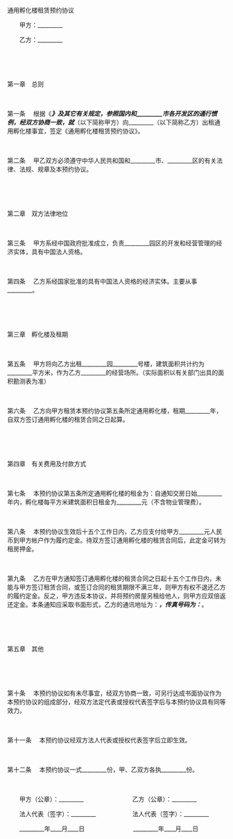 



通用孵化楼租赁预约协议



 

　　甲方：_________　　

　　乙方：_________

　　

　　


 第一章　总则



　　

第一条
　根据《_________》及其它有关规定，参照国内和_________市各开发区的通行惯例，经双方协商一致，就_________（以下简称甲方）向_________（以下简称乙方）出租通用孵化楼事宜，签定《通用孵化楼租赁预约协议》。

　　

第二条
　甲乙双方必须遵守中华人民共和国和_________市、_________区的有关法律、法规、规章及本预约协议。

　　

　　


 第二章　双方法律地位



　　

第三条
　甲方系经中国政府批准成立，负责_________园区的开发和经营管理的经济实体，具有中国法人资格。

　　

第四条
　乙方系经国家批准的具有中国法人资格的经济实体。主要从事_________。

　　

　　


 第三章　孵化楼及租期



　　

第五条
　甲方将向乙方出租_________园_________号楼，建筑面积共计约为_________平方米，作为乙方_________的经营场所。（实际面积以有关部门出具的面积勘测表为准）

　　

第六条
　乙方向甲方租赁本预约协议第五条所定通用孵化楼，租期_________年，自双方签订通用孵化楼的租赁合同之日起算。

　　

　　


 第四章　有关费用及付款方式



　　

第七条
　本预约协议第五条所定通用孵化楼的租金为：自通知交房日始_________年内，孵化楼每平方米建筑面积日租金为_________元（不含物业管理费）。

　　

第八条
　本预约协议生效后十五个工作日内，乙方应支付给甲方_________元人民币到甲方帐户作为履约定金。待双方签订通用孵化楼的租赁合同后，此定金可转为租房押金。

　　

第九条
　乙方在甲方通知签订通用孵化楼的租赁合同之日起十五个工作日内，未能与甲方签订租赁合同，或签订合同的租赁期限不满三年，则甲方有权不退还乙方的履约定金。反之，甲方违反本协议，并将预约房屋另租给他人，则甲方应双倍返还定金。本条通知应采取书面形式，乙方的通讯地址为：_________，传真号码为：_________。

　　

　　


 第五章　其他



　　

　　

第十条
　本预约协议如有未尽事宜，经双方协商一致，可另行达成书面协议作为本预约协议的组成部分，经双方法定代表或授权代表签字后与本预约协议具有同等效力。

　　

第十一条
　本预约协议经双方法人代表或授权代表签字后立即生效。

　　

第十二条
　本预约协议一式_________份，甲、乙双方各执_________份。

　　

　　甲方（公章）：_________　　　　　　　　乙方（公章）：_________　　

　　法人代表（签字）：_________　　　　　　法人代表（签字）：_________　

　　_________年____月____日　　　　　　　　_________年____月____日